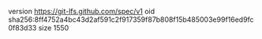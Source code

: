 version https://git-lfs.github.com/spec/v1
oid sha256:8ff4752a4bc43d2af591c2f917359f87b808f15b485003e99f16ed9fc0f83d33
size 1550
